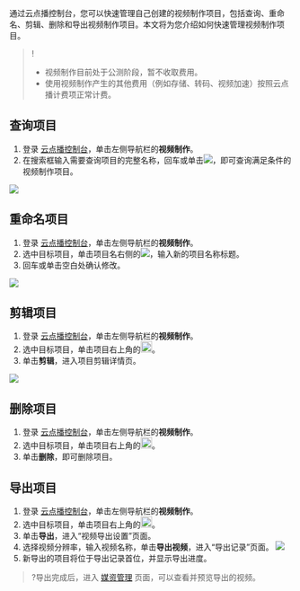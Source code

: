 通过云点播控制台，您可以快速管理自己创建的视频制作项目，包括查询、重命名、剪辑、删除和导出视频制作项目。本文将为您介绍如何快速管理视频制作项目。

>!
>- 视频制作目前处于公测阶段，暂不收取费用。
>- 使用视频制作产生的其他费用（例如存储、转码、视频加速）按照云点播计费项正常计费。

## 查询项目
1. 登录 [云点播控制台](https://console.cloud.tencent.com/vod/overview)，单击左侧导航栏的**视频制作**。
2. 在搜索框输入需要查询项目的完整名称，回车或单击![](https://main.qcloudimg.com/raw/d7e9be0ebacbce0219a8778e836ae73c.png)，即可查询满足条件的视频制作项目。

![](https://main.qcloudimg.com/raw/4af55417757d96c7af69f3431909f69e.png)

## 重命名项目
1. 登录 [云点播控制台](https://console.cloud.tencent.com/vod/overview)，单击左侧导航栏的**视频制作**。
2. 选中目标项目，单击项目名右侧的![](https://main.qcloudimg.com/raw/e9053140cf7f53c5a6bc1c7efcad0af5.png)，输入新的项目名称标题。
3. 回车或单击空白处确认修改。

![](https://main.qcloudimg.com/raw/046d13a53ac3bcc8c3815351835088ee.png)

## 剪辑项目

1. 登录 [云点播控制台](https://console.cloud.tencent.com/vod/overview)，单击左侧导航栏的**视频制作**。
2. 选中目标项目，单击项目右上角的<img src="https://main.qcloudimg.com/raw/599680819c32cc637c7a09909f335afa.png" width="20"/>。
3. 单击**剪辑**，进入项目剪辑详情页。

![](https://main.qcloudimg.com/raw/78ca8582c7d567f787a7566da0b9abdd.png)

## 删除项目
1. 登录 [云点播控制台](https://console.cloud.tencent.com/vod/overview)，单击左侧导航栏的**视频制作**。
2. 选中目标项目，单击项目右上角的<img src="https://main.qcloudimg.com/raw/599680819c32cc637c7a09909f335afa.png" width="20"/>。
3. 单击**删除**，即可删除项目。

## 导出项目
1. 登录 [云点播控制台](https://console.cloud.tencent.com/vod/overview)，单击左侧导航栏的**视频制作**。
2. 选中目标项目，单击项目右上角的<img src="https://main.qcloudimg.com/raw/599680819c32cc637c7a09909f335afa.png" width="20"/>。
3. 单击**导出**，进入“视频导出设置”页面。
4. 选择视频分辨率，输入视频名称，单击**导出视频**，进入“导出记录”页面。
![](https://main.qcloudimg.com/raw/6981960ce96674a2726a719a34bdf309.png)
5. 新导出的项目将位于导出记录首位，并显示导出进度。
>?导出完成后，进入 [媒资管理](https://console.cloud.tencent.com/vod/media) 页面，可以查看并预览导出的视频。




